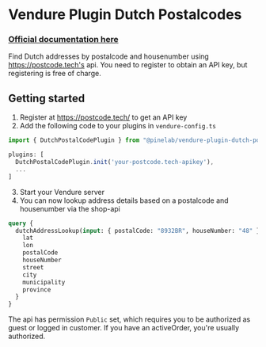 # Vendure Plugin Dutch Postalcodes

### [Official documentation here](https://pinelab-plugins.com/plugin/vendure-plugin-dutch-postalcode)

Find Dutch addresses by postalcode and housenumber using https://postcode.tech's api. You need to register to obtain an API key,
but registering is free of charge.

## Getting started

1. Register at https://postcode.tech/ to get an API key
2. Add the following code to your plugins in `vendure-config.ts`

```ts
import { DutchPostalCodePlugin } from "@pinelab/vendure-plugin-dutch-postalcode"

plugins: [
  DutchPostalCodePlugin.init('your-postcode.tech-apikey'),
  ...
]
```

3. Start your Vendure server
4. You can now lookup address details based on a postalcode and housenumber via the shop-api

```graphql
query {
  dutchAddressLookup(input: { postalCode: "8932BR", houseNumber: "48" }) {
    lat
    lon
    postalCode
    houseNumber
    street
    city
    municipality
    province
  }
}
```

The api has permission `Public` set, which requires you to be authorized as guest or logged in customer. If you have an
activeOrder, you're usually authorized.
